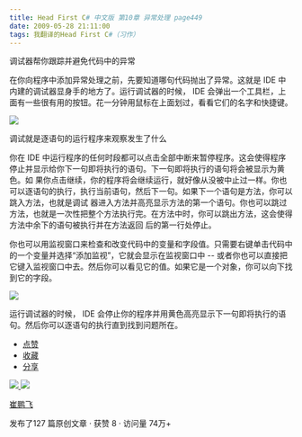```yaml
---
title: Head First C# 中文版 第10章 异常处理 page449
date: 2009-05-28 21:11:00
tags: 我翻译的Head First C#（习作）
---
```

调试器帮你跟踪并避免代码中的异常

  

在你向程序中添加异常处理之前，先要知道哪句代码抛出了异常。这就是  IDE  中内建的调试器显身手的地方了。运行调试器的时候，  IDE
会弹出一个工具栏，上面有一些很有用的按钮。花一分钟用鼠标在上面划过，看看它们的名字和快捷键。

  

![](http://student.csdn.net/attachment/200905/28/39098_1243516382zRLW.jpg)

调试就是逐语句的运行程序来观察发生了什么

  

你在  IDE  中运行程序的任何时段都可以点击全部中断来暂停程序。这会使得程序停止并显示给你下一句即将执行的语句。下一句即将执行的语句将会被显示为黄色。如
果你点击继续，你的程序将会继续运行，就好像从没被中止过一样。你也可以逐语句的执行，执行当前语句，然后下一句。如果下一个语句是方法，你可以跳入方法，也就是调试
器进入方法并高亮显示方法的第一个语句。你也可以跳过方法，也就是一次性把整个方法执行完。在方法中时，你可以跳出方法，这会使得方法中余下的语句被执行并在方法返回
后的第一行处停止。

  

你也可以用监视窗口来检查和改变代码中的变量和字段值。只需要右键单击代码中的一个变量并选择“添加监视”，它就会显示在监视窗口中  \--
或者你也可以直接把它键入监视窗口中去。然后你可以看见它的值。如果它是一个对象，你可以向下找到它的字段。

  

![](http://student.csdn.net/attachment/200905/28/39098_1243516382lim4.jpg)

运行调试器的时候，  IDE  会停止你的程序并用黄色高亮显示下一句即将执行的语句。然后你可以逐语句的执行直到找到问题所在。

  * [ 点赞  ](javascript:;)
  * [ 收藏  ](javascript:;)
  * [ 分享 ](javascript:;)

[ ![](https://profile.csdnimg.cn/5/2/5/3_cuipengfei1)
![](https://g.csdnimg.cn/static/user-reg-year/1x/11.png)
](https://blog.csdn.net/cuipengfei1)

[ 崔鹏飞 ](https://blog.csdn.net/cuipengfei1)

发布了127 篇原创文章  ·  获赞 8  ·  访问量 74万+

